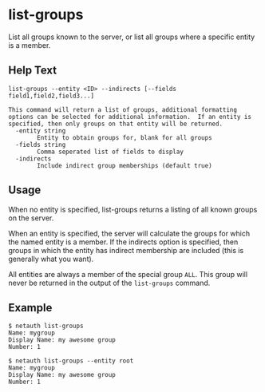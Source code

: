 # list-groups

List all groups known to the server, or list all groups where a
specific entity is a member.

## Help Text

```
list-groups --entity <ID> --indirects [--fields field1,field2,field3...]

This command will return a list of groups, additional formatting
options can be selected for additional information.  If an entity is
specified, then only groups on that entity will be returned.
  -entity string
        Entity to obtain groups for, blank for all groups
  -fields string
        Comma seperated list of fields to display
  -indirects
        Include indirect group memberships (default true)
```

## Usage

When no entity is specified, list-groups returns a listing of all
known groups on the server.

When an entity is specified, the server will calculate the groups for
which the named entity is a member.  If the indirects option is
specified, then groups in which the entity has indirect membership are
included (this is generally what you want).

All entities are always a member of the special group `ALL`.  This
group will never be returned in the output of the `list-groups`
command.

## Example

```shell
$ netauth list-groups
Name: mygroup
Display Name: my awesome group
Number: 1

$ netauth list-groups --entity root
Name: mygroup
Display Name: my awesome group
Number: 1
```
